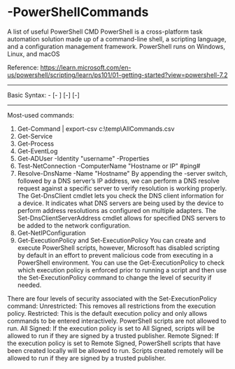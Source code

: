 # -PowerShellCommands
A list of useful PowerShell CMD
PowerShell is a cross-platform task automation solution made up of a command-line shell, a scripting language, and a configuration management framework. 
PowerShell runs on Windows, Linux, and macOS

Reference: https://learn.microsoft.com/en-us/powershell/scripting/learn/ps101/01-getting-started?view=powershell-7.2
__________________________________________________________________
Basic Syntax:
<command-name> -<Required Parameter Name> <Required Parameter Value>
[-<Optional Parameter Name> <Optional Parameter Value>]
[-<Optional Switch Parameters>]
[-<Optional Parameter Name>] <Required Parameter Value>
__________________________________________________________________

Most-used commands:
1. Get-Command | export-csv c:\temp\AllCommands.csv
2. Get-Service
3. Get-Process
4. Get-EventLog
5. Get-ADUser -Identity "username" -Properties
6. Test-NetConnection -ComputerName "Hostname or IP"  #ping#
7. Resolve-DnsName -Name "Hostname"
      By appending the -server switch, followed by a DNS server’s IP address, we can perform a DNS resolve request against a specific server to verify resolution is working properly.
      The Get-DnsClient cmdlet lets you check the DNS client information for a device. It indicates what DNS servers are being used by the device to perform address resolutions as configured on multiple adapters.
      The Set-DnsClientServerAddress cmdlet allows for specified DNS servers to be added to the network configuration.
8. Get-NetIPConfiguration
9. Get-ExecutionPolicy and Set-ExecutionPolicy
You can create and execute PowerShell scripts, however, Microsoft has disabled scripting by default in an effort to prevent malicious code from executing in a PowerShell environment. You can use the Get-ExecutionPolicy to check which execution policy is enforced prior to running a script and then use the Set-ExecutionPolicy command to change the level of security if needed.

There are four levels of security associated with the Set-ExecutionPolicy command:
  Unrestricted: This removes all restrictions from the execution policy.
  Restricted: This is the default execution policy and only allows commands to be entered interactively. PowerShell scripts are not allowed to run.
  All Signed: If the execution policy is set to All Signed, scripts will be allowed to run if they are signed by a trusted publisher.
  Remote Signed: If the execution policy is set to Remote Signed, PowerShell scripts that have been created locally will be allowed to run. Scripts created remotely will be allowed to run if they are signed by a trusted publisher.
